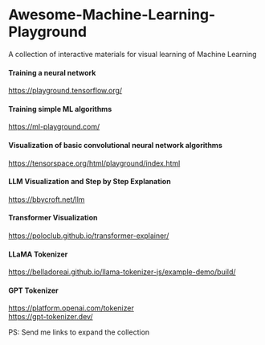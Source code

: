 # Awesome-Machine-Learning-Playground
A collection of interactive materials for visual learning of Machine Learning

#### Training a neural network
https://playground.tensorflow.org/

#### Training simple ML algorithms
https://ml-playground.com/

#### Visualization of basic convolutional neural network algorithms
https://tensorspace.org/html/playground/index.html

#### LLM Visualization and Step by Step Explanation
https://bbycroft.net/llm

#### Transformer Visualization
https://poloclub.github.io/transformer-explainer/

#### LLaMA Tokenizer
https://belladoreai.github.io/llama-tokenizer-js/example-demo/build/

#### GPT Tokenizer
https://platform.openai.com/tokenizer</br>
https://gpt-tokenizer.dev/

PS: Send me links to expand the collection
